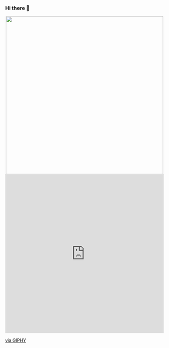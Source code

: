 ### Hi there 👋

<!--
**egyptianf/egyptianf** is a ✨ _special_ ✨ repository because its `README.md` (this file) appears on your GitHub profile.

Here are some ideas to get you started:

- 🔭 I’m currently working on ...
- 🌱 I’m currently learning ...
- 👯 I’m looking to collaborate on ...
- 🤔 I’m looking for help with ...
- 💬 Ask me about ...
- 📫 How to reach me: ...
- 😄 Pronouns: ...
- ⚡ Fun fact: ...
-->
<div id="header" align="center">
  <img src="https://media.giphy.com/media/YsI17jTaZrSr2K2KaC/giphy-downsized-large.gif" width="500"/>
</div>
<div style="width:100%;height:0;padding-bottom:100%;position:relative;"><iframe src="https://giphy.com/embed/YsI17jTaZrSr2K2KaC" width="100%" height="100%" style="position:absolute" frameBorder="0" class="giphy-embed" allowFullScreen></iframe></div><p><a href="https://giphy.com/gifs/Ikbenbeveiligd-camera-code-warning-YsI17jTaZrSr2K2KaC">via GIPHY</a></p>
